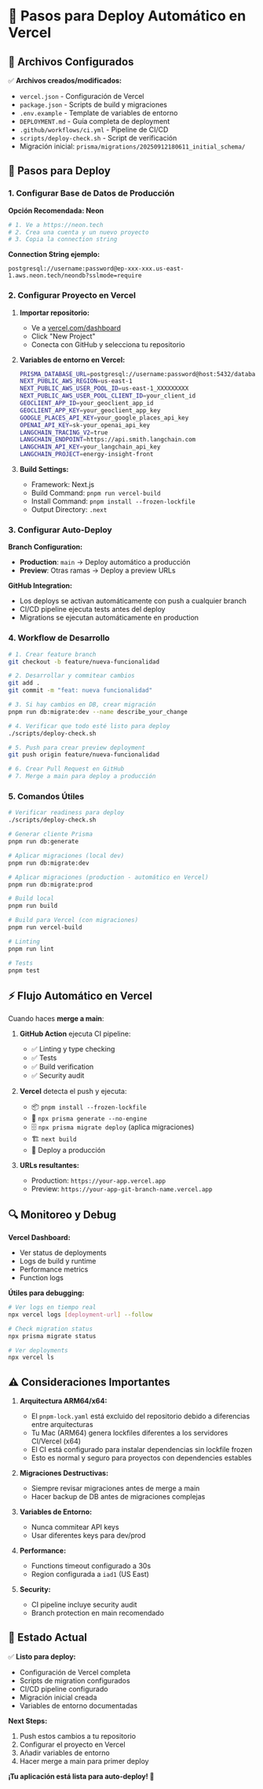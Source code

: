 # 🚀 Pasos para Deploy Automático en Vercel

## 📁 Archivos Configurados

✅ **Archivos creados/modificados:**
- `vercel.json` - Configuración de Vercel
- `package.json` - Scripts de build y migraciones
- `.env.example` - Template de variables de entorno
- `DEPLOYMENT.md` - Guía completa de deployment
- `.github/workflows/ci.yml` - Pipeline de CI/CD
- `scripts/deploy-check.sh` - Script de verificación
- Migración inicial: `prisma/migrations/20250912180611_initial_schema/`

## 🚀 Pasos para Deploy

### 1. Configurar Base de Datos de Producción

**Opción Recomendada: Neon**
```bash
# 1. Ve a https://neon.tech
# 2. Crea una cuenta y un nuevo proyecto
# 3. Copia la connection string
```

**Connection String ejemplo:**
```
postgresql://username:password@ep-xxx-xxx.us-east-1.aws.neon.tech/neondb?sslmode=require
```

### 2. Configurar Proyecto en Vercel

1. **Importar repositorio:**
   - Ve a [vercel.com/dashboard](https://vercel.com/dashboard)
   - Click "New Project"
   - Conecta con GitHub y selecciona tu repositorio

2. **Variables de entorno en Vercel:**
   ```bash
   PRISMA_DATABASE_URL=postgresql://username:password@host:5432/database
   NEXT_PUBLIC_AWS_REGION=us-east-1
   NEXT_PUBLIC_AWS_USER_POOL_ID=us-east-1_XXXXXXXXX
   NEXT_PUBLIC_AWS_USER_POOL_CLIENT_ID=your_client_id
   GEOCLIENT_APP_ID=your_geoclient_app_id
   GEOCLIENT_APP_KEY=your_geoclient_app_key
   GOOGLE_PLACES_API_KEY=your_google_places_api_key
   OPENAI_API_KEY=sk-your_openai_api_key
   LANGCHAIN_TRACING_V2=true
   LANGCHAIN_ENDPOINT=https://api.smith.langchain.com
   LANGCHAIN_API_KEY=your_langchain_api_key
   LANGCHAIN_PROJECT=energy-insight-front
   ```

3. **Build Settings:**
   - Framework: Next.js
   - Build Command: `pnpm run vercel-build`
   - Install Command: `pnpm install --frozen-lockfile`
   - Output Directory: `.next`

### 3. Configurar Auto-Deploy

**Branch Configuration:**
- **Production**: `main` → Deploy automático a producción
- **Preview**: Otras ramas → Deploy a preview URLs

**GitHub Integration:**
- Los deploys se activan automáticamente con push a cualquier branch
- CI/CD pipeline ejecuta tests antes del deploy
- Migrations se ejecutan automáticamente en production

### 4. Workflow de Desarrollo

```bash
# 1. Crear feature branch
git checkout -b feature/nueva-funcionalidad

# 2. Desarrollar y commitear cambios
git add .
git commit -m "feat: nueva funcionalidad"

# 3. Si hay cambios en DB, crear migración
pnpm run db:migrate:dev --name describe_your_change

# 4. Verificar que todo esté listo para deploy
./scripts/deploy-check.sh

# 5. Push para crear preview deployment
git push origin feature/nueva-funcionalidad

# 6. Crear Pull Request en GitHub
# 7. Merge a main para deploy a producción
```

### 5. Comandos Útiles

```bash
# Verificar readiness para deploy
./scripts/deploy-check.sh

# Generar cliente Prisma
pnpm run db:generate

# Aplicar migraciones (local dev)
pnpm run db:migrate:dev

# Aplicar migraciones (production - automático en Vercel)
pnpm run db:migrate:prod

# Build local
pnpm run build

# Build para Vercel (con migraciones)
pnpm run vercel-build

# Linting
pnpm run lint

# Tests
pnpm test
```

## ⚡ Flujo Automático en Vercel

Cuando haces **merge a main**:

1. **GitHub Action** ejecuta CI pipeline:
   - ✅ Linting y type checking
   - ✅ Tests
   - ✅ Build verification
   - ✅ Security audit

2. **Vercel** detecta el push y ejecuta:
   - 📦 `pnpm install --frozen-lockfile`
   - 🔄 `npx prisma generate --no-engine`
   - 🗄️ `npx prisma migrate deploy` (aplica migraciones)
   - 🏗️ `next build`
   - 🚀 Deploy a producción

3. **URLs resultantes:**
   - Production: `https://your-app.vercel.app`
   - Preview: `https://your-app-git-branch-name.vercel.app`

## 🔍 Monitoreo y Debug

**Vercel Dashboard:**
- Ver status de deployments
- Logs de build y runtime
- Performance metrics
- Function logs

**Útiles para debugging:**
```bash
# Ver logs en tiempo real
npx vercel logs [deployment-url] --follow

# Check migration status
npx prisma migrate status

# Ver deployments
npx vercel ls
```

## ⚠️ Consideraciones Importantes

1. **Arquitectura ARM64/x64:**
   - El `pnpm-lock.yaml` está excluido del repositorio debido a diferencias entre arquitecturas
   - Tu Mac (ARM64) genera lockfiles diferentes a los servidores CI/Vercel (x64)
   - El CI está configurado para instalar dependencias sin lockfile frozen
   - Esto es normal y seguro para proyectos con dependencies estables

2. **Migraciones Destructivas:**
   - Siempre revisar migraciones antes de merge a main
   - Hacer backup de DB antes de migraciones complejas

3. **Variables de Entorno:**
   - Nunca commitear API keys
   - Usar diferentes keys para dev/prod

4. **Performance:**
   - Functions timeout configurado a 30s
   - Region configurada a `iad1` (US East)

5. **Security:**
   - CI pipeline incluye security audit
   - Branch protection en main recomendado

## 🎯 Estado Actual

✅ **Listo para deploy:**
- Configuración de Vercel completa
- Scripts de migration configurados
- CI/CD pipeline configurado
- Migración inicial creada
- Variables de entorno documentadas

**Next Steps:**
1. Push estos cambios a tu repositorio
2. Configurar el proyecto en Vercel
3. Añadir variables de entorno
4. Hacer merge a main para primer deploy

**¡Tu aplicación está lista para auto-deploy! 🚀**